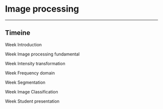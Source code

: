 # Image processing

---

## Timeine

Week Introduction

Week Image processing fundamental

Week Intensity transformation

Week Frequency domain

Week Segmentation

Week Image Classification

Week Student presentation
